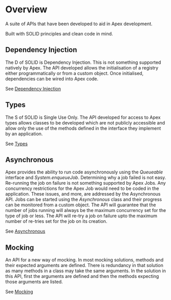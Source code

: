 # Overview
A suite of APIs that have been developed to aid in Apex development.

Built with SOLID principles and clean code in mind.

## Dependency Injection
The D of SOLID is Dependency Injection. This is not something supported natively by Apex. The API developed
allows the initialisation of a registry either programmatically or from a custom object. Once initialised, dependencies
can be wired into Apex code.

See [Dependency Injection](source/dependency/README.md)

## Types
The S of SOLID is Single Use Only. The API developed for access to Apex types allows classes to
be developed which are not publicly accessible and allow only the use of the methods defined in the
interface they implement by an application.

See [Types](source/types/README.md)

## Asynchronous
Apex provides the ability to run code asynchronously using the _Queueable_ interface and _System.enqueueJob_.
Determining why a job failed is not easy. Re-running the job on failure is not something supported
by Apex Jobs. Any concurrency restrictions for the Apex Job would need to be coded in the application.
These issues, and more, are addressed by the Asynchronous API. Jobs can be started
using the _Asynchronous_ class and their progress can be monitored from a custom object. The API
will guarantee that the number of jobs running will always be the maximum concurrency set for the type
of job or less. The API will re-try a job on failure upto the maximum number of re-tries set for
the job on its creation.

See [Asynchronous](source/asynchronous/README.md)

## Mocking
An API for a new way of mocking. In most mocking solutions, methods and their expected arguments are defined.
There is redundancy in that solution as many methods in a class may take the same arguments. In the solution in
this API, first the arguments are defined and then the methods expecting those arguments are listed.

See [Mocking](source/mocker/README.md)

